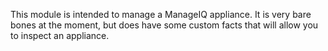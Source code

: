 This module is intended to manage a ManageIQ appliance. It is very bare bones
at the moment, but does have some custom facts that will allow you to inspect
an appliance.

